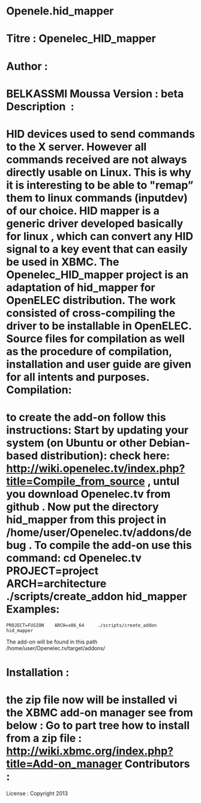 Openele.hid_mapper
==================
Titre : Openelec_HID_mapper
=====
Author :
========
BELKASSMI Moussa
Version : beta
Description  :
==============
HID devices used to send commands to the X server. However all commands  received are not always directly usable on  Linux. This is why it is interesting to be able to "remap”  them to linux commands (inputdev) of our choice.
HID mapper is a generic driver developed basically for linux ,  which can convert any HID signal to a key event that can easily be used in XBMC. The Openelec_HID_mapper  project is an adaptation of hid_mapper for OpenELEC  distribution. The work consisted of cross-compiling the driver  to be installable in OpenELEC.  Source files for compilation as well as the procedure of compilation, installation and user guide are given for all intents and purposes.
Compilation:
============
to create the add-on follow this instructions:
Start by updating your system (on Ubuntu or other Debian-based distribution): check here: http://wiki.openelec.tv/index.php?title=Compile_from_source , untul you download Openelec.tv from github .
Now put the directory hid_mapper from this project  in /home/user/Openelec.tv/addons/debug .
To compile the add-on use this command: 
   cd Openelec.tv
	PROJECT=project ARCH=architecture    ./scripts/create_addon     hid_mapper
Examples:
=========
	PROJECT=FUSION    ARCH=x86_64     ./scripts/create_addon     hid_mapper


The add-on will be found in this path  /home/user/Openelec.tv/target/addons/

Installation  :
===============
the zip file now will be installed vi the XBMC add-on manager see from below :
Go to part tree how to install from a zip file : http://wiki.xbmc.org/index.php?title=Add-on_manager
Contributors :
==============
License : Copyright 2013
